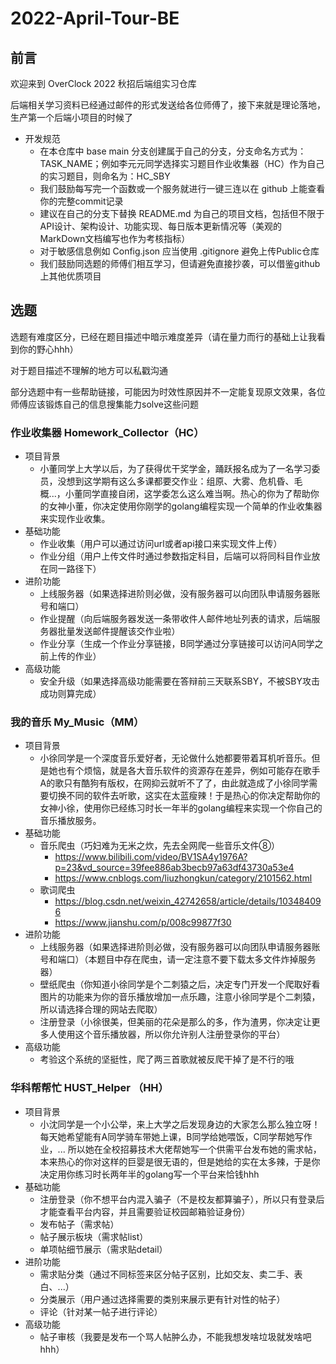 # 2022-April-Tour-BE

## 前言

欢迎来到 OverClock 2022 秋招后端组实习仓库

后端相关学习资料已经通过邮件的形式发送给各位师傅了，接下来就是理论落地，生产第一个后端小项目的时候了

- 开发规范
  - 在本仓库中 base main 分支创建属于自己的分支，分支命名方式为：TASK_NAME；例如李元元同学选择实习题目作业收集器（HC）作为自己的实习题目，则命名为：HC_SBY
  - 我们鼓励每写完一个函数或一个服务就进行一键三连以在 github 上能查看你的完整commit记录
  - 建议在自己的分支下替换 README.md 为自己的项目文档，包括但不限于API设计、架构设计、功能实现、每日版本更新情况等（美观的MarkDown文档编写也作为考核指标）
  - 对于敏感信息例如 Config.json 应当使用 .gitignore 避免上传Public仓库
  - 我们鼓励同选题的师傅们相互学习，但请避免直接抄袭，可以借鉴github上其他优质项目

## 选题

选题有难度区分，已经在题目描述中暗示难度差异（请在量力而行的基础上让我看到你的野心hhh）

对于题目描述不理解的地方可以私戳沟通

部分选题中有一些帮助链接，可能因为时效性原因并不一定能复现原文效果，各位师傅应该锻炼自己的信息搜集能力solve这些问题

### 作业收集器 Homework_Collector（HC）

- 项目背景
  - 小董同学上大学以后，为了获得优干奖学金，踊跃报名成为了一名学习委员，没想到这学期有这么多课都要交作业：组原、大雾、危机昏、毛概...，小董同学直接自闭，这学委怎么这么难当啊。热心的你为了帮助你的女神小董，你决定使用你刚学的golang编程实现一个简单的作业收集器来实现作业收集。
- 基础功能
  - 作业收集（用户可以通过访问url或者api接口来实现文件上传）
  - 作业分组（用户上传文件时通过参数指定科目，后端可以将同科目作业放在同一路径下）
- 进阶功能
  - 上线服务器（如果选择进阶则必做，没有服务器可以向团队申请服务器账号和端口）
  - 作业提醒（向后端服务器发送一条带收件人邮件地址列表的请求，后端服务器批量发送邮件提醒该交作业啦）
  - 作业分享（生成一个作业分享链接，B同学通过分享链接可以访问A同学之前上传的作业）
- 高级功能
  - 安全升级（如果选择高级功能需要在答辩前三天联系SBY，不被SBY攻击成功则算完成）

### 我的音乐 My_Music（MM）

- 项目背景
  - 小徐同学是一个深度音乐爱好者，无论做什么她都要带着耳机听音乐。但是她也有个烦恼，就是各大音乐软件的资源存在差异，例如可能存在歌手A的歌只有酷狗有版权，在网抑云就听不了了，由此就造成了小徐同学需要切换不同的软件去听歌，这实在太蓝瘦辣！于是热心的你决定帮助你的女神小徐，使用你已经练习时长一年半的golang编程来实现一个你自己的音乐播放服务。
- 基础功能
  - 音乐爬虫（巧妇难为无米之炊，先去全网爬一些音乐文件⑧）
    - https://www.bilibili.com/video/BV1SA4y1976A?p=23&vd_source=39fee886ab3becb97a63df43730a53e4
    - https://www.cnblogs.com/liuzhongkun/category/2101562.html
  - 歌词爬虫
    - https://blog.csdn.net/weixin_42742658/article/details/103484096
    - https://www.jianshu.com/p/008c99877f30
- 进阶功能
  - 上线服务器（如果选择进阶则必做，没有服务器可以向团队申请服务器账号和端口）（本题目中存在爬虫，请一定注意不要下载太多文件炸掉服务器）
  - 壁纸爬虫（你知道小徐同学是个二刺猿之后，决定专门开发一个爬取好看图片的功能来为你的音乐播放增加一点乐趣，注意小徐同学是个二刺猿，所以请选择合理的网站去爬取）
  - 注册登录（小徐很美，但美丽的花朵是那么的多，作为渣男，你决定让更多人使用这个音乐播放器，所以你允许别人注册登录你的平台）
- 高级功能
  - 考验这个系统的坚挺性，爬了两三首歌就被反爬干掉了是不行的哦

### 华科帮帮忙 HUST_Helper （HH）

- 项目背景
  - 小沈同学是一个小公举，来上大学之后发现身边的大家怎么那么独立呀！每天她希望能有A同学骑车带她上课，B同学给她喂饭，C同学帮她写作业，... 所以她在全校招募技术大佬帮她写一个供需平台发布她的需求帖，本来热心的你对这样的巨婴是很无语的，但是她给的实在太多辣，于是你决定用你练习时长两年半的golang写一个平台来恰钱hhh
- 基础功能
  - 注册登录（你不想平台内混入骗子（不是校友都算骗子），所以只有登录后才能查看平台内容，并且需要验证校园邮箱验证身份）
  - 发布帖子（需求帖）
  - 帖子展示板块（需求帖list）
  - 单项帖细节展示（需求贴detail）
- 进阶功能
  - 需求贴分类（通过不同标签来区分帖子区别，比如交友、卖二手、表白、...）
  - 分类展示（用户通过选择需要的类别来展示更有针对性的帖子）
  - 评论（针对某一帖子进行评论）
- 高级功能
  - 帖子审核（我要是发布一个骂人帖肿么办，不能我想发啥垃圾就发啥吧hhh）

